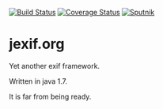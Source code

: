 [![Build Status](https://travis-ci.org/tadeusz-piotr-pawlus/jexif.svg)](https://travis-ci.org/tadeusz-piotr-pawlus/jexif)
[![Coverage Status](https://coveralls.io/repos/tadeusz-piotr-pawlus/jexif/badge.svg?branch=master&service=github)](https://coveralls.io/github/tadeusz-piotr-pawlus/jexif?branch=master)
[![Sputnik](https://sputnik.ci/conf/badge)](https://sputnik.ci/app#/builds/tadeusz-piotr-pawlus/jexif)

jexif.org
=========
Yet another exif framework.

Written in java 1.7.

It is far from being ready.